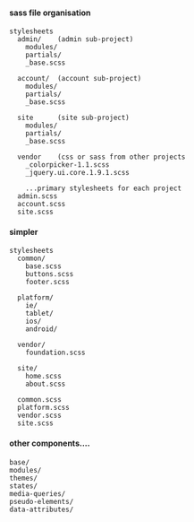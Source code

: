 #### sass file organisation

    stylesheets
      admin/    (admin sub-project)
        modules/
        partials/
        _base.scss

      account/  (account sub-project)
        modules/
        partials/
        _base.scss

      site      (site sub-project)
        modules/
        partials/
        _base.scss

      vendor    (css or sass from other projects
        _colorpicker-1.1.scss
        _jquery.ui.core.1.9.1.scss

        ...primary stylesheets for each project
      admin.scss
      account.scss
      site.scss

#### simpler

    stylesheets
      common/
        base.scss
        buttons.scss
        footer.scss

      platform/
        ie/
        tablet/
        ios/
        android/

      vendor/
        foundation.scss

      site/
        home.scss
        about.scss

      common.scss
      platform.scss
      vendor.scss
      site.scss

#### other components....

    base/
    modules/
    themes/
    states/
    media-queries/
    pseudo-elements/
    data-attributes/

